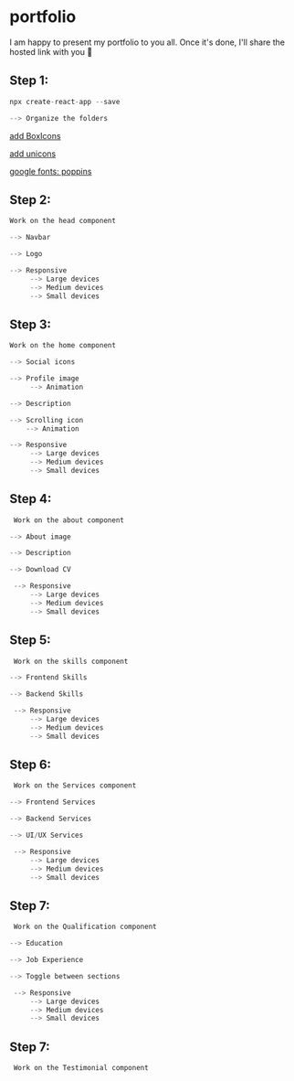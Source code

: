 # portfolio
I am happy to present my portfolio to you all. Once it's done, I'll share the hosted link with you 🌸
## Step 1:
```js
npx create-react-app --save
```
```js
--> Organize the folders
```
 <a href="https://boxicons.com/usage"> add BoxIcons   
 </a>
 
 <a href="https://iconscout.com/unicons"> add unicons
  </a>

 <a href="https://fonts.google.com/"> google fonts: poppins
 </a>

 ## Step 2: 
```js
Work on the head component
```
```js
--> Navbar
```
```js
--> Logo
```
```js
--> Responsive
     --> Large devices
     --> Medium devices
     --> Small devices
```

 ## Step 3: 
```js
Work on the home component
```
```js
--> Social icons
```
```js
--> Profile image
     --> Animation
```
```js
--> Description 
```
```js
--> Scrolling icon
    --> Animation
```
```js
--> Responsive
     --> Large devices
     --> Medium devices
     --> Small devices
```
 ## Step 4: 
```js
 Work on the about component
```
```js
--> About image
 ``` 
```js
--> Description
``` 
```js
--> Download CV
 ``` 
```js
 --> Responsive
     --> Large devices
     --> Medium devices
     --> Small devices
```

## Step 5: 

```js
 Work on the skills component
```
```js
--> Frontend Skills
```
```js
--> Backend Skills
```
```js
 --> Responsive
     --> Large devices
     --> Medium devices
     --> Small devices
```
## Step 6: 

```js
 Work on the Services component
```
```js
--> Frontend Services
```
```js
--> Backend Services
```
```js
--> UI/UX Services
```
```js
 --> Responsive
     --> Large devices
     --> Medium devices
     --> Small devices
```

## Step 7: 

```js
 Work on the Qualification component
```
```js
--> Education
```
```js
--> Job Experience
```
```js
--> Toggle between sections
```
```js
 --> Responsive
     --> Large devices
     --> Medium devices
     --> Small devices
```
## Step 7: 

```js
 Work on the Testimonial component
```